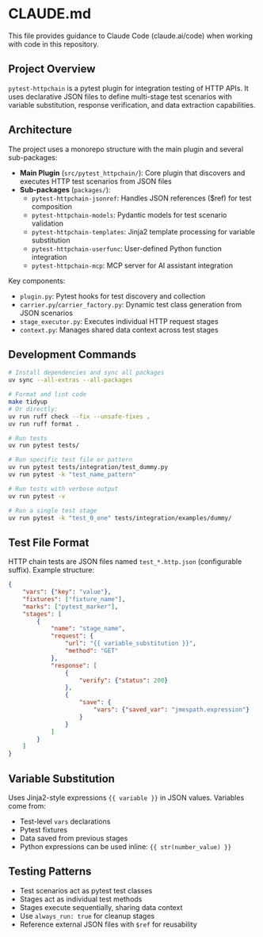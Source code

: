 # CLAUDE.md

This file provides guidance to Claude Code (claude.ai/code) when working with code in this repository.

## Project Overview

`pytest-httpchain` is a pytest plugin for integration testing of HTTP APIs. It uses declarative JSON files to define multi-stage test scenarios with variable substitution, response verification, and data extraction capabilities.

## Architecture

The project uses a monorepo structure with the main plugin and several sub-packages:

- **Main Plugin** (`src/pytest_httpchain/`): Core plugin that discovers and executes HTTP test scenarios from JSON files
- **Sub-packages** (`packages/`):
  - `pytest-httpchain-jsonref`: Handles JSON references ($ref) for test composition
  - `pytest-httpchain-models`: Pydantic models for test scenario validation
  - `pytest-httpchain-templates`: Jinja2 template processing for variable substitution
  - `pytest-httpchain-userfunc`: User-defined Python function integration
  - `pytest-httpchain-mcp`: MCP server for AI assistant integration

Key components:
- `plugin.py`: Pytest hooks for test discovery and collection
- `carrier.py`/`carrier_factory.py`: Dynamic test class generation from JSON scenarios
- `stage_executor.py`: Executes individual HTTP request stages
- `context.py`: Manages shared data context across test stages

## Development Commands

```bash
# Install dependencies and sync all packages
uv sync --all-extras --all-packages

# Format and lint code
make tidyup
# Or directly:
uv run ruff check --fix --unsafe-fixes .
uv run ruff format .

# Run tests
uv run pytest tests/

# Run specific test file or pattern
uv run pytest tests/integration/test_dummy.py
uv run pytest -k "test_name_pattern"

# Run tests with verbose output
uv run pytest -v

# Run a single test stage
uv run pytest -k "test_0_one" tests/integration/examples/dummy/
```

## Test File Format

HTTP chain tests are JSON files named `test_*.http.json` (configurable suffix). Example structure:

```json
{
    "vars": {"key": "value"},
    "fixtures": ["fixture_name"],
    "marks": ["pytest_marker"],
    "stages": [
        {
            "name": "stage_name",
            "request": {
                "url": "{{ variable_substitution }}",
                "method": "GET"
            },
            "response": [
                {
                    "verify": {"status": 200}
                },
                {
                    "save": {
                        "vars": {"saved_var": "jmespath.expression"}
                    }
                }
            ]
        }
    ]
}
```

## Variable Substitution

Uses Jinja2-style expressions `{{ variable }}` in JSON values. Variables come from:
- Test-level `vars` declarations
- Pytest fixtures
- Data saved from previous stages
- Python expressions can be used inline: `{{ str(number_value) }}`

## Testing Patterns

- Test scenarios act as pytest test classes
- Stages act as individual test methods
- Stages execute sequentially, sharing data context
- Use `always_run: true` for cleanup stages
- Reference external JSON files with `$ref` for reusability